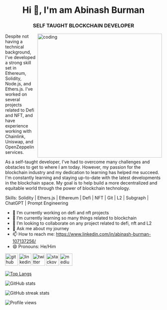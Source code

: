 <h1 align="center">Hi 👋, I'm am Abinash Burman</h1>
<h3 align="center">SELF TAUGHT BLOCKCHAIN DEVELOPER</h3>
<img align="right" alt="coding" width="400" src="https://camo.githubusercontent.com/cae12fddd9d6982901d82580bdf321d81fb299141098ca1c2d4891870827bf17/68747470733a2f2f6d69726f2e6d656469756d2e636f6d2f6d61782f313336302f302a37513379765349765f7430696f4a2d5a2e676966">

Despite not having a technical background, I've developed a strong skill set in Ethereum, Solidity, Node.js, and Ethers.js. I've worked on several projects related to Defi and NFT, and have experience working with Chainlink, Uniswap, and OpenZeppelin services.

As a self-taught developer, I've had to overcome many challenges and obstacles to get to where I am today. However, my passion for the blockchain industry and my dedication to learning has helped me succeed. I'm constantly learning and staying up-to-date with the latest developments in the blockchain space. My goal is to help build a more decentralized and equitable world through the power of blockchain technology.



Skills: Solidity | Ethers.js | Ethereum | Defi | NFT | Git | L2 | Subgraph | ChatGPT | Prompt Engineering

- 🔭 I’m currently working on defi and nft projects 
- 🌱 I’m currently learning so many things related to blockchain 
- 👯 I’m looking to collaborate on any project related to defi, nft and L2 
- 💬 Ask me about my journey 
- 📫 How to reach me: https://www.linkedin.com/in/abinash-burman-107137256/ 
- 😄 Pronouns: He/Him 


[<img src='https://cdn.jsdelivr.net/npm/simple-icons@3.0.1/icons/github.svg' alt='github' height='40'>](https://github.com/itsabinashb)  [<img src='https://cdn.jsdelivr.net/npm/simple-icons@3.0.1/icons/linkedin.svg' alt='linkedin' height='40'>](https://www.linkedin.com/in/abinash-burman-107137256//)  [<img src='https://cdn.jsdelivr.net/npm/simple-icons@3.0.1/icons/twitter.svg' alt='twitter' height='40'>](https://twitter.com/itsabinashb)  [<img src='https://cdn.jsdelivr.net/npm/simple-icons@3.0.1/icons/stackoverflow.svg' alt='stackoverflow' height='40'>](https://stackoverflow.com/users/19199608)  [<img src='https://cdn.jsdelivr.net/npm/simple-icons@3.0.1/icons/medium.svg' alt='medium' height='40'>](https://medium.com/@itsabinashb) 

[![Top Langs](https://github-readme-stats.vercel.app/api/top-langs/?username=itsabinashb)](https://github.com/anuraghazra/github-readme-stats)

![GitHub stats](https://github-readme-stats.vercel.app/api?username=itsabinashb&show_icons=true)  

![GitHub streak stats](https://streak-stats.demolab.com/?user=itsabinashb)  

![Profile views](https://gpvc.arturio.dev/itsabinashb)  
